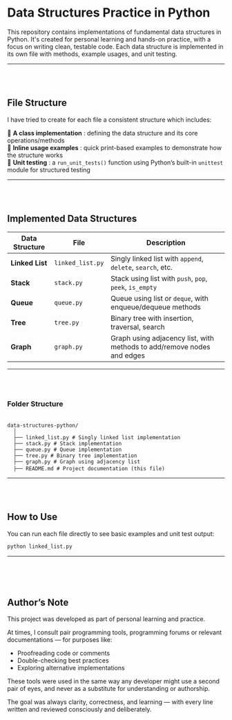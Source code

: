 # Data Structures Practice in Python

This repository contains implementations of fundamental data structures in Python. It's created for personal learning and hands-on practice, with a focus on writing clean, testable code. Each data structure is implemented in its own file with methods, example usages, and unit testing. 

---  
<br><br>
  
## File Structure

I have tried to create for each file a consistent structure which includes:

🔢 **A class implementation** : defining the data structure and its core operations/methods  
🔢 **Inline usage examples** : quick print-based examples to demonstrate how the structure works  
🔢 **Unit testing** : a `run_unit_tests()` function using Python’s built-in `unittest` module for structured testing  

---
<br><br>

## Implemented Data Structures

| Data Structure  | File             | Description                                                            |
|-----------------|------------------|------------------------------------------------------------------------|
| **Linked List** | `linked_list.py` | Singly linked list with `append`, `delete`, `search`, etc.             |
| **Stack**       | `stack.py`       | Stack using list with `push`, `pop`, `peek`, `is_empty`                |
| **Queue**       | `queue.py`       | Queue using list or `deque`, with enqueue/dequeue methods              |
| **Tree**        | `tree.py`        | Binary tree with insertion, traversal, search                          |
| **Graph**       | `graph.py`       | Graph using adjacency list, with methods to add/remove nodes and edges |

---
<br><br>

### Folder Structure

<pre> <code>
data-structures-python/ 
  │ 
  ├── linked_list.py # Singly linked list implementation
  ├── stack.py # Stack implementation 
  ├── queue.py # Queue implementation 
  ├── tree.py # Binary tree implementation 
  ├── graph.py # Graph using adjacency list 
  ├── README.md # Project documentation (this file) </code> 
</pre>

---
<br><br>

## How to Use

You can run each file directly to see basic examples and unit test output:

```bash
python linked_list.py
```

---
<br><br><br>

## Author’s Note

This project was developed as part of personal learning and practice.

At times, I consult pair programming tools, programming forums or relevant documentations — for purposes like:

- Proofreading code or comments
- Double-checking best practices
- Exploring alternative implementations

These tools were used in the same way any developer might use a second pair of eyes, and never as a substitute for understanding or authorship.

The goal was always clarity, correctness, and learning — with every line written and reviewed consciously and deliberately.


